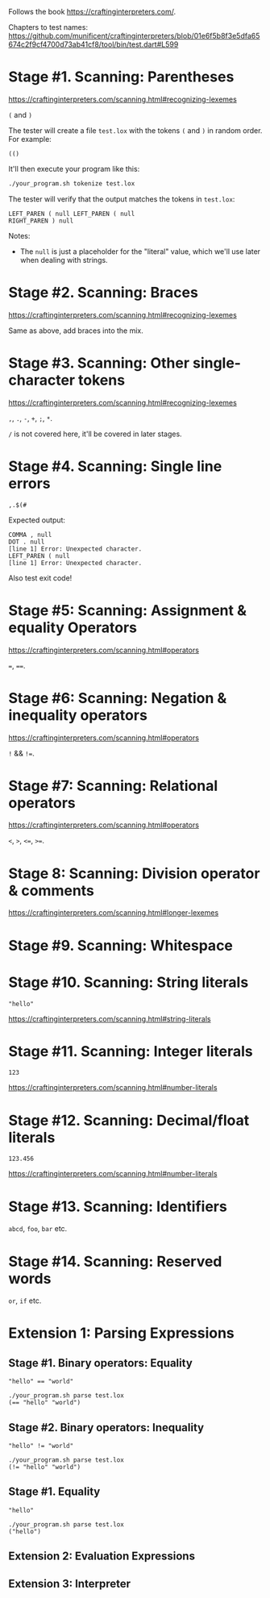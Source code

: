 Follows the book https://craftinginterpreters.com/.

Chapters to test names: https://github.com/munificent/craftinginterpreters/blob/01e6f5b8f3e5dfa65674c2f9cf4700d73ab41cf8/tool/bin/test.dart#L599

# Stage #1. Scanning: Parentheses

https://craftinginterpreters.com/scanning.html#recognizing-lexemes

`(` and `)`

The tester will create a file `test.lox` with the tokens `(` and `)` in random order. For example:

```
(()
```

It'll then execute your program like this:

```bash
./your_program.sh tokenize test.lox
```

The tester will verify that the output matches the tokens in `test.lox`:

```
LEFT_PAREN ( null LEFT_PAREN ( null
RIGHT_PAREN ) null
```

Notes:

- The `null` is just a placeholder for the "literal" value, which we'll use later when dealing with strings.

# Stage #2. Scanning: Braces

https://craftinginterpreters.com/scanning.html#recognizing-lexemes

Same as above, add braces into the mix.

# Stage #3. Scanning: Other single-character tokens

https://craftinginterpreters.com/scanning.html#recognizing-lexemes

`,`, `.`, `-`, `+`, `;`, `*`.

`/` is not covered here, it'll be covered in later stages.

# Stage #4. Scanning: Single line errors

```
,.$(#
```

Expected output:

```
COMMA , null
DOT . null
[line 1] Error: Unexpected character.
LEFT_PAREN ( null
[line 1] Error: Unexpected character.
```

Also test exit code!

# Stage #5: Scanning: Assignment & equality Operators

https://craftinginterpreters.com/scanning.html#operators

`=`, `==`.

# Stage #6: Scanning: Negation & inequality operators

https://craftinginterpreters.com/scanning.html#operators

`!` && `!=`.

# Stage #7: Scanning: Relational operators

https://craftinginterpreters.com/scanning.html#operators

`<`, `>`, `<=`, `>=`.

# Stage 8: Scanning: Division operator & comments

https://craftinginterpreters.com/scanning.html#longer-lexemes

# Stage #9. Scanning: Whitespace

# Stage #10. Scanning: String literals

`"hello"`

https://craftinginterpreters.com/scanning.html#string-literals

# Stage #11. Scanning: Integer literals

`123`

https://craftinginterpreters.com/scanning.html#number-literals

# Stage #12. Scanning: Decimal/float literals

`123.456`

https://craftinginterpreters.com/scanning.html#number-literals

# Stage #13. Scanning: Identifiers

`abcd`, `foo`, `bar` etc.

# Stage #14. Scanning: Reserved words

`or`, `if` etc.

# Extension 1: Parsing Expressions

## Stage #1. Binary operators: Equality

```
"hello" == "world"
```

```
./your_program.sh parse test.lox
(== "hello" "world")
```

## Stage #2. Binary operators: Inequality

```
"hello" != "world"
```

```
./your_program.sh parse test.lox
(!= "hello" "world")
```

## Stage #1. Equality

```
"hello"
```

```
./your_program.sh parse test.lox
("hello")
```

## Extension 2: Evaluation Expressions

## Extension 3: Interpreter
